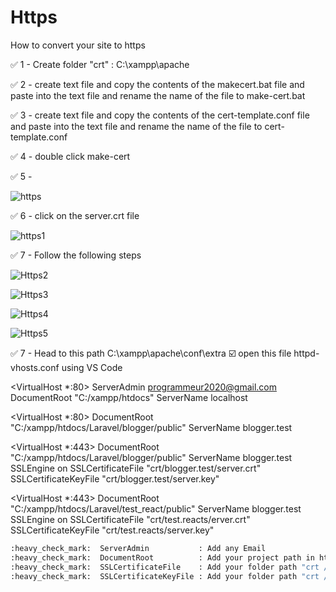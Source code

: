 # Https
How to convert your site to https


:white_check_mark: 1 - Create folder "crt" : C:\xampp\apache

:white_check_mark: 2 - create text file and copy the contents of the makecert.bat file and paste into the text file and rename the name of the file to make-cert.bat

:white_check_mark: 3 - create text file and copy the contents of the cert-template.conf file and paste into the text file and rename the name of the file to cert-template.conf

:white_check_mark: 4 - double click make-cert

:white_check_mark: 5 - 

![https](https://user-images.githubusercontent.com/79239771/123964358-3e224380-d9ab-11eb-86ef-9d29d537cbcd.PNG)

:white_check_mark: 6 - click on the server.crt file 

![https1](https://user-images.githubusercontent.com/79239771/123965688-9a399780-d9ac-11eb-96cd-4b8e0f208451.PNG)

:white_check_mark: 7 - Follow the following steps

![Https2](https://user-images.githubusercontent.com/79239771/123966981-ce618800-d9ad-11eb-803a-f796eb4ed5ae.PNG)

![Https3](https://user-images.githubusercontent.com/79239771/123966993-d28da580-d9ad-11eb-9686-8b8062079f4b.PNG)

![Https4](https://user-images.githubusercontent.com/79239771/123967013-d6b9c300-d9ad-11eb-96cc-9fc74fce4268.PNG)

![Https5](https://user-images.githubusercontent.com/79239771/123967031-dae5e080-d9ad-11eb-9b6b-669c096d3922.PNG)

:white_check_mark: 7 - Head to this path C:\xampp\apache\conf\extra
    :ballot_box_with_check: open this file httpd-vhosts.conf using VS Code
    
    
    
  <VirtualHost *:80>
      ServerAdmin programmeur2020@gmail.com
      DocumentRoot "C:/xampp/htdocs"
      ServerName localhost
  </VirtualHost>

  <VirtualHost *:80>
      DocumentRoot "C:/xampp/htdocs/Laravel/blogger/public"
      ServerName blogger.test
  </VirtualHost>

  <VirtualHost *:443>
      DocumentRoot "C:/xampp/htdocs/Laravel/blogger/public"
      ServerName blogger.test
    SSLEngine on
    SSLCertificateFile "crt/blogger.test/server.crt"
    SSLCertificateKeyFile "crt/blogger.test/server.key"
  </VirtualHost>

  <VirtualHost *:443>
      DocumentRoot "C:/xampp/htdocs/Laravel/test_react/public"
      ServerName blogger.test
    SSLEngine on
    SSLCertificateFile "crt/test.reacts/erver.crt"
    SSLCertificateKeyFile "crt/test.reacts/server.key"
  </VirtualHost>
  
  ```bash
  :heavy_check_mark:  ServerAdmin           : Add any Email
  :heavy_check_mark:  DocumentRoot          : Add your project path in htdocs
  :heavy_check_mark:  SSLCertificateFile    : Add your folder path "crt / domain / server.crt"
  :heavy_check_mark:  SSLCertificateKeyFile : Add your folder path "crt / domain / server.key"
  ```



